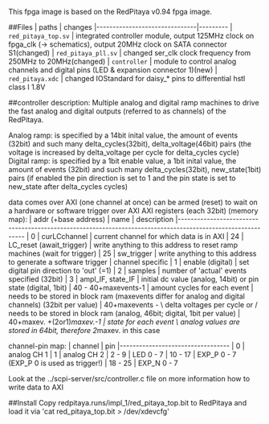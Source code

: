 This fpga image is based on the RedPitaya v0.94 fpga image.

##Files
| paths                         | changes
|-------------------------------|---------
| `red_pitaya_top.sv`           | integrated controller module, output 125MHz clock on fpga_clk (-> schematics), output 20MHz clock on SATA connector S1(changed)
| `red_pitaya_pll.sv`           | changed ser_clk clock frequency from 250MHz to 20MHz(changed)
| `controller`                  | module to control analog channels and digital pins (LED & expansion connector 1)(new)
| `red_pitaya.xdc`              | changed IOStandard for daisy_* pins to differential hstl class I 1.8V 


##controller
description:
Multiple analog and digital ramp machines to drive the fast analog and digital outputs (referred to as channels)  of the RedPitaya.

Analog ramp: 
is specified by a 14bit inital value, the amount of events (32bit) and such many delta_cycles(32bit), delta_voltage(46bit) pairs (the voltage is increased by delta_voltage per cycle for delta_cycles cycle)
Digital ramp: 
is specified by a 1bit enable value, a 1bit inital value, the amount of events (32bit) and such many delta_cycles(32bit), new_state(1bit) pairs (if enabled the pin direction is set to 1 and the pin state is set to new_state after delta_cycles cycles) 


data comes over AXI (one channel at once)
can be armed (reset) to wait on a hardware or software trigger over AXI
AXI registers (each 32bit) (memory map):
| addr (+base address)        | name                          | description
|------------------------------------------------------------------------------------------------------------
| 0                           | curLCchannel                  | current channel for which data is in AXI
| 24                          | LC_reset (await_trigger)      | write anything to this address to reset ramp machines (wait for trigger)
| 25                          | sw_trigger                    | write anything to this address to generate a software trigger
| channel specific
| 1                           | enable (digital)              | set digital pin direction to 'out' (=1)
| 2                           | samples                       | number of 'actual' events specified (32bit)
| 3                           | ampl_IF, state_IF             | initial dc value (analog, 14bit) or pin state (digital, 1bit) 
| 40 - 40+maxevents-1         | amount cycles for each event  | needs to be stored in block ram (maxevents differ for analog and digital channels) (32bit per value)
| 40+maxevents -              \ delta voltages per cycle or   / needs to be stored in block ram (analog, 46bit; digital, 1bit per value)
| 40+maxev. +(2or1)*maxev.-1  | state for each event          \ analog values are stored in 64bit, therefore 2*maxev. in this case

channel-pin map:
| channel |   pin
|----------------------------------
| 0       | analog CH 1
| 1       | analog CH 2
| 2 - 9   | LED 0 - 7
| 10 - 17 | EXP_P 0 - 7 (EXP_P 0 is used as trigger!)
| 18 - 25 | EXP_N 0 - 7

Look at the ../scpi-server/src/controller.c file on more information how to write data to AXI

##Install
Copy redpitaya.runs/impl_1/red_pitaya_top.bit to RedPitaya and load it via 'cat red_pitaya_top.bit > /dev/xdevcfg'